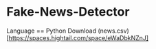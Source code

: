 # Fake-News-Detector
Language == Python
Download (news.csv)[https://spaces.hightail.com/space/eWaDbkNZnJ]
